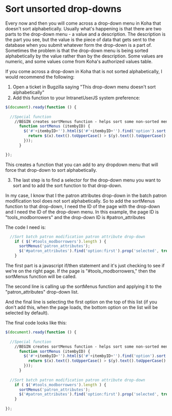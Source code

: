 # Sort unsorted drop-downs

Every now and then you will come across a drop-down menu in Koha that doesn't sort alphabetically.  Usually what's happening is that there are two parts to the drop-down menu - a value and a description.  The description is the part you see, but the value is the piece of data that gets sent to the database when you submit whatever form the drop-down is a part of.  Sometimes the problem is that the drop-down menu is being sorted alphabetically by the value rather than by the description.  Some values are numeric, and some values come from Koha's authorized values table.

If you come across a drop-down in Koha that is not sorted alphabetically, I would recommend the following:

1. Open a ticket in Bugzilla saying "This drop-down menu doesn't sort alphabetically"
2. Add this function to your IntranetUserJS system preference:

```javascript
$(document).ready(function () {
  
  //Special function
    //BEGIN creates sortMenus function - helps sort some non-sorted menus and dropdowns 
      function sortMenus (itembyID) { 
        $('#'+itembyID+'').html($('#'+itembyID+'').find('option').sort(function(x, y) { 
          return $(x).text().toUpperCase() > $(y).text().toUpperCase() ? 1 : -1; 
        })); 
      }

});

```

This creates a function that you can add to any dropdown menu that will force that drop-down to sort alphabetically.

3. The last step is to find a selector for the drop-down menu you want to sort and to add the sort function to that drop-down.

In my case, I know that I the patron attributes drop-down in the batch patron modification tool does not sort alphabetically.  So to add the sortMenus function to that drop-down, I need the ID of the page with the drop-down and I need the ID of the drop-down menu.  In this example, the page ID is "tools_modborrowers" and the drop-down ID is #patron_attributes

The code I need is:

~~~javascript
  //Sort batch patron modification patron attribute drop-down
    if ( $('#tools_modborrowers').length ) { 
      sortMenus('patron_attributes');
      $('#patron_attributes').find('option:first').prop('selected', true);
    }
~~~

The first part is a javascript if/then statement and it's just checking to see if we're on the right page.  If the page is "#tools_modborrowers," then the sortMenus function will be called.

The second line is calling up the sortMenus function and applying it to the "patron_attributes" drop-down list.

And the final line is selecting the first option on the top of this list (if you don't add this, when the page loads, the bottom option on the list will be selected by default).

The final code looks like this:

~~~javascript
$(document).ready(function () {
  
  //Special function
    //BEGIN creates sortMenus function - helps sort some non-sorted menus and dropdowns 
      function sortMenus (itembyID) { 
        $('#'+itembyID+'').html($('#'+itembyID+'').find('option').sort(function(x, y) { 
          return $(x).text().toUpperCase() > $(y).text().toUpperCase() ? 1 : -1; 
        })); 
      }
  
  //Sort batch patron modification patron attribute drop-down
    if ( $('#tools_modborrowers').length ) { 
      sortMenus('patron_attributes');
      $('#patron_attributes').find('option:first').prop('selected', true);
    }
    
});
~~~